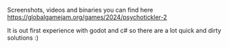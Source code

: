 Screenshots, videos and binaries you can find here https://globalgamejam.org/games/2024/psychotickler-2

It is out first experience with godot and c# so there are a lot quick and dirty solutions :)

